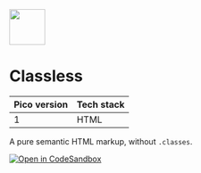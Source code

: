 <a href="https://picocss.com/">
  <img src="https://picocss.com/img/logo.svg" width="64" height="64">
</a>

# Classless
| Pico version | Tech stack |
| ----- | ----- |
| 1 | HTML |

A pure semantic HTML markup, without `.classes`.

[![Open in CodeSandbox](https://codesandbox.io/static/img/play-codesandbox.svg)](https://codesandbox.io/s/github/picocss/examples/tree/master/v1-classless)

